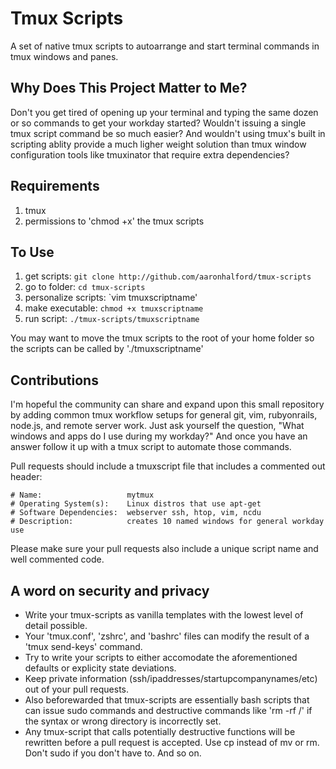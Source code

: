 # Tmux Scripts

A set of native tmux scripts to autoarrange and start terminal commands in tmux windows and panes.

## Why Does This Project Matter to Me?

Don't you get tired of opening up your terminal and typing the same dozen or so commands to get your workday started? Wouldn't issuing a single tmux script command be so much easier? And wouldn't using tmux's built in scripting ablity provide a much ligher weight solution than tmux window configuration tools like tmuxinator that require extra dependencies?

## Requirements

1. tmux
2. permissions to 'chmod +x' the tmux scripts

## To Use

1. get scripts:         `git clone http://github.com/aaronhalford/tmux-scripts`
2. go to folder:        `cd tmux-scripts`
3. personalize scripts: `vim tmuxscriptname'
3. make executable:     `chmod +x tmuxscriptname`
4. run script:          `./tmux-scripts/tmuxscriptname`

You may want to move the tmux scripts to the root of your home folder so the scripts can be called by './tmuxscriptname'

## Contributions

I'm hopeful the community can share and expand upon this small repository by adding common tmux workflow setups for general git, vim, rubyonrails, node.js, and remote server work. Just ask yourself the question, "What windows and apps do I use during my workday?" And once you have an answer follow it up with a tmux script to automate those commands.

Pull requests should include a tmuxscript file that includes a commented out header:

```
# Name:                   mytmux
# Operating System(s):    Linux distros that use apt-get
# Software Dependencies:  webserver ssh, htop, vim, ncdu
# Description:            creates 10 named windows for general workday use
```

Please make sure your pull requests also include a unique script name and well commented code.

## A word on security and privacy

* Write your tmux-scripts as vanilla templates with the lowest level of detail possible.
* Your 'tmux.conf', 'zshrc', and 'bashrc' files can modify the result of a 'tmux send-keys' command. 
* Try to write your scripts to either accomodate the aforementioned defaults or explicity state deviations.
* Keep private information (ssh/ipaddresses/startupcompanynames/etc) out of your pull requests.
* Also beforewarded that tmux-scripts are essentially bash scripts that can issue sudo commands and destructive commands like 'rm -rf /' if the syntax or wrong directory is incorrectly set. 
* Any tmux-script that calls potentially destructive functions will be rewritten before a pull request is accepted.  Use cp instead of mv or rm. Don't sudo if you don't have to. And so on.
